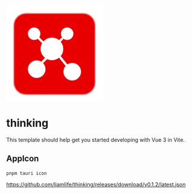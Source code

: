 ![typster](./app-icon.png)

# thinking

This template should help get you started developing with Vue 3 in Vite.



## AppIcon

```
pnpm tauri icon
```

https://github.com/liamlife/thinking/releases/download/v0.1.2/latest.json